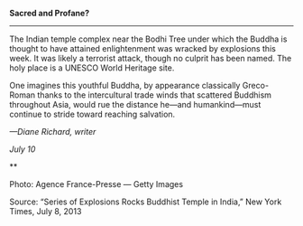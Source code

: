 **Sacred and Profane?**

****

The Indian temple complex near the Bodhi Tree under which the Buddha is thought to have attained enlightenment was wracked by explosions this week. It was likely a terrorist attack, though no culprit has been named. The holy place is a UNESCO World Heritage site.

One imagines this youthful Buddha, by appearance classically Greco-Roman thanks to the intercultural trade winds that scattered Buddhism throughout Asia, would rue the distance he—and humankind—must continue to stride toward reaching salvation.

*—Diane Richard, writer*

*July 10*

**

Photo: Agence France-Presse — Getty Images

Source: “Series of Explosions Rocks Buddhist Temple in India,” New York Times, July 8, 2013 
